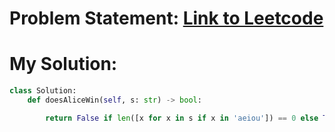 # Problem Statement: [Link to Leetcode](https://leetcode.com/problems/vowels-game-in-a-string/)
# My Solution: 
```python
class Solution:
    def doesAliceWin(self, s: str) -> bool:

        return False if len([x for x in s if x in 'aeiou']) == 0 else True
```
